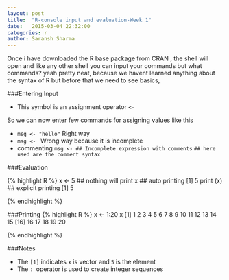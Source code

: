 ```yaml
---
layout: post
title:  "R-console input and evaluation-Week 1"
date:   2015-03-04 22:32:00
categories: r
author: Saransh Sharma
---
```


Once i have downloaded the R base package from CRAN , the shell will open and like any other shell you can input your commands but what commands? yeah pretty neat, because we havent learned anything
about the syntax of R but before that we need to see basics, 

###Entering Input

- This symbol is an assignment operator `<-`

So we can now enter few commands for assigning values like this 

- `msg <- "hello"`  Right way
- `msg <- `         Wrong way because it is incomplete
- commenting `msg <- ## Incomplete expression with comments` `## here used are the comment syntax`

###Evaluation 

{% highlight R %}
    x <- 5 ## nothing will print
    x ## auto printing
    [1] 5
    print (x) ## explicit printing
    [1] 5
    
{% endhighlight %}

###Printing
{% highlight R %}
    x <- 1:20
    x
    [1]  1   2  3  4  5 6 7 8 9 10 11 12 13 14 15 
    [16] 16 17 18 19 20

{% endhighlight %}





###Notes

- The `[1]` indicates `x` is vector and `5` is the element
- The  `: `operator is used to create integer sequences

    

    